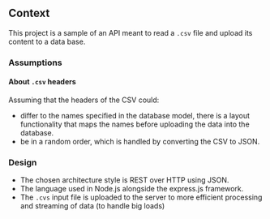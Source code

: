 
## Context
This project is a sample of an API meant to read a `.csv` file and upload its content to a data base.

### Assumptions
#### About `.csv` headers
Assuming that the headers of the CSV could:
- differ to the names specified in the database model, there is a layout functionality that maps the names before uploading the data into the database.
- be in a random order, which is handled by converting the CSV to JSON.

### Design
- The chosen architecture style is REST over HTTP using JSON.
- The language used in Node.js alongside the express.js framework.
- The `.cvs` input file is uploaded to the server to more efficient processing and streaming of data (to handle big loads)